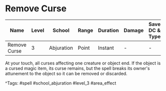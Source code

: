 # Remove Curse

| Name | Level | School | Range | Duration | Damage | Save DC & Type |
|------|-------|--------|-------|----------|--------|----------------|
| Remove Curse | 3 | Abjuration | Point | Instant | - | - |

At your touch, all curses affecting one creature or object end. If the object is a cursed magic item, its curse remains, but the spell breaks its owner's attunement to the object so it can be removed or discarded.

^Tags: #spell #school_abjuration #level_3 #area_effect
